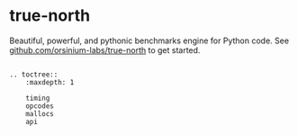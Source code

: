 # true-north

Beautiful, powerful, and pythonic benchmarks engine for Python code. See [github.com/orsinium-labs/true-north](https://github.com/orsinium-labs/true-north) to get started.

```{eval-rst}

.. toctree::
    :maxdepth: 1

    timing
    opcodes
    mallocs
    api
```
